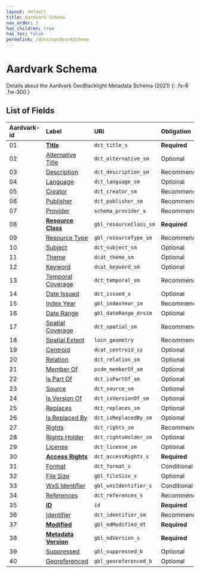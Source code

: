 ```yaml
---
layout: default
title: Aardvark Schema
nav_order: 3
has_children: true
has_toc: false
permalink: /docs/aardvarkSchema
---
```


# Aardvark Schema

Details about the Aardvark GeoBlacklight Metadata Schema (2021)
{: .fs-6 .fw-300 }


## List of Fields

| Aardvark-id     | Label                  | URI                | Obligation  |
|:----------------|:-----------------------|:-------------------|:------------|
| 01 | **[Title](https://opengeometadata.github.io/docs/aardvarkSchema/title)**                       | `dct_title_s`          | <span class="text-red-300">**Required**</span> |
| 02 | [Alternative Title](https://opengeometadata.github.io/docs/aardvarkSchema/alternative-title)   | `dct_alternative_sm`   | Optional    |
| 03 | [Description](https://opengeometadata.github.io/docs/aardvarkSchema/description)               | `dct_description_sm`   | Recommended |
| 04 | [Language](https://opengeometadata.github.io/docs/aardvarkSchema/language)                     | `dct_language_sm`      | Optional    |
| 05 | [Creator](https://opengeometadata.github.io/docs/aardvarkSchema/creator)                       | `dct_creator_sm`       | Recommended |
| 06 | [Publisher](https://opengeometadata.github.io/docs/aardvarkSchema/publisher)                   | `dct_publisher_sm`     | Recommended |
| 07 | [Provider](https://opengeometadata.github.io/docs/aardvarkSchema/provider)                     | `schema_provider_s`    | Recommended |
| 08 | **[Resource Class](https://opengeometadata.github.io/docs/aardvarkSchema/resource-class)**     | `gbl_resourceClass_sm` | <span class="text-red-300">**Required**</span> |
| 09 | [Resource Type](https://opengeometadata.github.io/docs/aardvarkSchema/resource-type)           | `gbl_resourceType_sm`  | Recommended |
| 10 | [Subject](https://opengeometadata.github.io/docs/aardvarkSchema/subject)                       | `dct_subject_sm`       | Optional    |
| 11 | [Theme](https://opengeometadata.github.io/docs/aardvarkSchema/theme)                           | `dcat_theme_sm`        | Optional    |
| 12 | [Keyword](https://opengeometadata.github.io/docs/aardvarkSchema/keyword)                       | `dcat_keyword_sm`      | Optional    |
| 13 | [Temporal Coverage](https://opengeometadata.github.io/docs/aardvarkSchema/temporal-coverage)   | `dct_temporal_sm`      | Recommended |
| 14 | [Date Issued](https://opengeometadata.github.io/docs/aardvarkSchema/date-issued)               | `dct_issued_s`         | Optional    |
| 15 | [Index Year](https://opengeometadata.github.io/docs/aardvarkSchema/index-year)                 | `gbl_indexYear_im`     | Recommended |
| 16 | [Date Range](https://opengeometadata.github.io/docs/aardvarkSchema/date-range)                 | `gbl_dateRange_drsim`  | Optional    |
| 17 | [Spatial Coverage](https://opengeometadata.github.io/docs/aardvarkSchema/spatial-coverage)     | `dct_spatial_sm`       | Recommended |
| 18 | [Spatial Extent](https://opengeometadata.github.io/docs/aardvarkSchema/spatial-extent)         | `locn_geometry`        | Recommended |
| 19 | [Centroid](https://opengeometadata.github.io/docs/aardvarkSchema/centroid)                     | `dcat_centroid_ss`     | Optional    |
| 20 | [Relation](https://opengeometadata.github.io/docs/aardvarkSchema/relation)                     | `dct_relation_sm`      | Optional    |
| 21 | [Member Of](https://opengeometadata.github.io/docs/aardvarkSchema/member-of)                   | `pcdm_memberOf_sm`     | Optional    |
| 22 | [Is Part Of](https://opengeometadata.github.io/docs/aardvarkSchema/is-part-of)                 | `dct_isPartOf_sm`      | Optional    |
| 23 | [Source](https://opengeometadata.github.io/docs/aardvarkSchema/source)                         | `dct_source_sm`        | Optional    |
| 24 | [Is Version Of](https://opengeometadata.github.io/docs/aardvarkSchema/is-version-of)           | `dct_isVersionOf_sm`   | Optional    |
| 25 | [Replaces](https://opengeometadata.github.io/docs/aardvarkSchema/replaces)                     | `dct_replaces_sm`      | Optional    |
| 26 | [Is Replaced By](https://opengeometadata.github.io/docs/aardvarkSchema/is-replaced-by)         | `dct_isReplacedBy_sm`  | Optional    |
| 27 | [Rights](https://opengeometadata.github.io/docs/aardvarkSchema/rights)                         | `dct_rights_sm`        | Recommended |
| 28 | [Rights Holder](https://opengeometadata.github.io/docs/aardvarkSchema/rights-holder)           | `dct_rightsHolder_sm`  | Optional    |
| 29 | [License](https://opengeometadata.github.io/docs/aardvarkSchema/license)                       | `dct_license_sm`       | Optional    |
| 30 | **[Access Rights](https://opengeometadata.github.io/docs/aardvarkSchema/access-rights)**       | `dct_accessRights_s`   | <span class="text-red-300">**Required**</span> |
| 31 | [Format](https://opengeometadata.github.io/docs/aardvarkSchema/format)                         | `dct_format_s`         | Conditional |
| 32 | [File Size](https://opengeometadata.github.io/docs/aardvarkSchema/file-size)                   | `gbl_fileSize_s`       | Optional    |
| 33 | [WxS Identifier](https://opengeometadata.github.io/docs/aardvarkSchema/wxs-identifier)         | `gbl_wxsIdentifier_s`  | Conditional |
| 34 | [References](https://opengeometadata.github.io/docs/aardvarkSchema/references)                 | `dct_references_s`     | Recommended |
| 35 | **[ID](https://opengeometadata.github.io/docs/aardvarkSchema/id)**                             | `id`                   | <span class="text-red-300">**Required**</span> |
| 36 | [Identifier](https://opengeometadata.github.io/docs/aardvarkSchema/identifier)                 | `dct_identifier_sm`    | Recommended |
| 37 | **[Modified](https://opengeometadata.github.io/docs/aardvarkSchema/modified)**                 | `gbl_mdModified_dt`    | <span class="text-red-300">**Required**</span> |
| 38 | **[Metadata Version](https://opengeometadata.github.io/docs/aardvarkSchema/metadata-version)** | `gbl_mdVersion_s`      | <span class="text-red-300">**Required**</span> |
| 39 | [Suppressed](https://opengeometadata.github.io/docs/aardvarkSchema/suppressed)                 | `gbl_suppressed_b`     | Optional    |
| 40 | [Georeferenced](https://opengeometadata.github.io/docs/aardvarkSchema/georeferenced)           | `gbl_georeferenced_b`  | Optional    |
